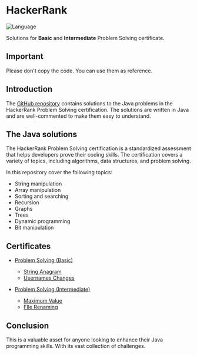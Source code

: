 # HackerRank
![Language](https://img.shields.io/badge/language-Java-red.svg)&nbsp;

Solutions for **Basic** and **Intermediate** Problem Solving certificate.

## Important
Please don't copy the code. You can use them as reference.

## Introduction

The [GitHub repository](https://github.com/jfernancordova/java-hackerrank) contains solutions to the Java problems in the HackerRank Problem Solving certification. The solutions are written in Java and are well-commented to make them easy to understand.

## The Java solutions

The HackerRank Problem Solving certification is a standardized assessment that helps developers prove their coding skills. The certification covers a variety of topics, including algorithms, data structures, and problem solving.

In this repository cover the following topics:

- String manipulation
- Array manipulation
- Sorting and searching
- Recursion
- Graphs
- Trees
- Dynamic programming
- Bit manipulation

## Certificates

- [Problem Solving (Basic)](problem-solving-basic)
    - [String Anagram](problem-solving-basic/string-anagram)
    - [Usernames Changes](problem-solving-basic/usernames-changes)
    
 - [Problem Solving (Intermediate)](problem-solving-intermediate)
    - [Maximum Value](problem-solving-intermediate/maximum-value)
    - [FIle Renaming](problem-solving-intermediate/file-renaming)

## Conclusion
This is a valuable asset for anyone looking to enhance their Java programming skills. With its vast collection of challenges.

